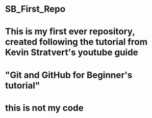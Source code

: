 # SB_First_Repo
# This is my first ever repository, created following the tutorial from Kevin Stratvert's youtube guide
# "Git and GitHub for Beginner's tutorial"
# this is not my code
